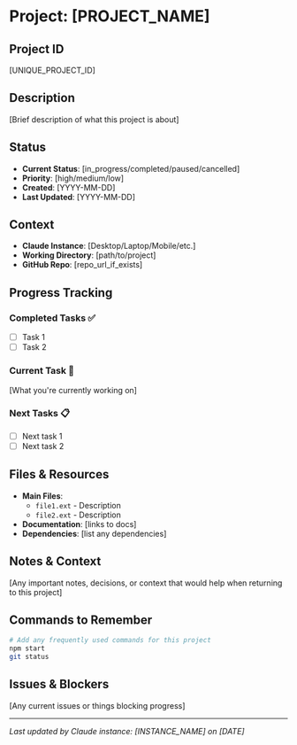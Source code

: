 # Project: [PROJECT_NAME]

## Project ID
[UNIQUE_PROJECT_ID]

## Description
[Brief description of what this project is about]

## Status
- **Current Status**: [in_progress/completed/paused/cancelled]
- **Priority**: [high/medium/low]
- **Created**: [YYYY-MM-DD]
- **Last Updated**: [YYYY-MM-DD]

## Context
- **Claude Instance**: [Desktop/Laptop/Mobile/etc.]
- **Working Directory**: [path/to/project]
- **GitHub Repo**: [repo_url_if_exists]

## Progress Tracking

### Completed Tasks ✅
- [ ] Task 1
- [ ] Task 2

### Current Task 🔄
[What you're currently working on]

### Next Tasks 📋
- [ ] Next task 1
- [ ] Next task 2

## Files & Resources
- **Main Files**: 
  - `file1.ext` - Description
  - `file2.ext` - Description
- **Documentation**: [links to docs]
- **Dependencies**: [list any dependencies]

## Notes & Context
[Any important notes, decisions, or context that would help when returning to this project]

## Commands to Remember
```bash
# Add any frequently used commands for this project
npm start
git status
```

## Issues & Blockers
[Any current issues or things blocking progress]

---
*Last updated by Claude instance: [INSTANCE_NAME] on [DATE]*